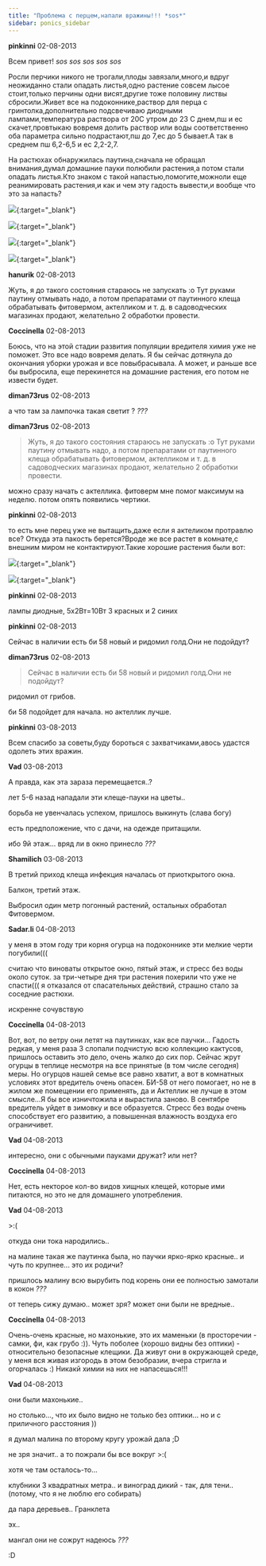```yaml
---
title: "Проблема с перцем,напали вражины!!! *sos*"
sidebar: ponics_sidebar
---
```


**pinkinni** 02-08-2013

Всем привет! *sos* *sos* *sos* *sos* *sos*

Росли перчики никого не трогали,плоды завязали,много,и вдруг неожиданно стали опадать листья,одно растение совсем лысое стоит,только перчины одни висят,другие тоже половину листвы сбросили.Живет все на подоконнике,раствор для перца с гринтолка,дополнительно подсвечиваю диодными лампами,температура раствора от 20С утром до 23 С днем,пш и ес скачет,провтыкаю вовремя долить раствор или воды соответственно оба параметра сильно подрастают,пш до 7,ес до 5 бывает.А так в среднем пш 6,2-6,5 и ес 2,2-2,7.

На растюхах обнаружилась паутина,сначала не обращал внимания,думал домашние пауки полюбили растения,а потом стали опадать листья.Кто знаком с такой напастью,помогите,можноли еще реанимировать растения,и как и чем эту гадость вывести,и вообще что это за напасть?

[![](/attachimages/13714_C360_2013-08-02-06-17-36.jpg)](https://t.me/ponics_ru_files/10866){:target="_blank"}

[![](/attachimages/13716_C360_2013-08-02-06-18-03.jpg)](https://t.me/ponics_ru_files/10867){:target="_blank"}

[![](/attachimages/13718_C360_2013-08-02-06-18-31.jpg)](https://t.me/ponics_ru_files/10868){:target="_blank"}

[![](/attachimages/13720_C360_2013-08-02-06-18-54.jpg)](https://t.me/ponics_ru_files/10869){:target="_blank"}

**hanurik** 02-08-2013

Жуть, я до такого состояния стараюсь не запускать :o Тут руками паутину отмывать надо, а потом препаратами от паутинного клеща обрабатывать фитовермом, актелликом и т. д. в садоводческих магазинах продают, желательно 2 обработки провести.


**Coccinella** 02-08-2013

Боюсь, что на этой стадии развития популяции вредителя химия уже не поможет. Это все надо вовремя делать. Я бы сейчас дотянула до окончания уборки урожая и все повыбрасывала. А может, и раньше все бы выбросила, еще перекинется на домашние растения, его потом не извести будет.


**diman73rus** 02-08-2013

а что там за лампочка такая светит ? *???*


**diman73rus** 02-08-2013

> Жуть, я до такого состояния стараюсь не запускать :o Тут руками паутину отмывать надо, а потом препаратами от паутинного клеща обрабатывать фитовермом, актелликом и т. д. в садоводческих магазинах продают, желательно 2 обработки провести.

можно сразу начать с актеллика. фитоверм мне помог максимум на неделю. потом опять появились чертики.


**pinkinni** 02-08-2013

то есть мне перец уже не вытащить,даже если я актеликом протравлю все? Откуда эта пакость берется?Вроде же все растет в комнате,с внешним миром не контактируют.Такие хорошие растения были вот:

[![](/attachimages/13722_C360_2013-07-09-07-14-40.jpg)](https://t.me/ponics_ru_files/10870){:target="_blank"}

[![](/attachimages/13724_C360_2013-07-06-07-40-01.jpg)](https://t.me/ponics_ru_files/10871){:target="_blank"}

**pinkinni** 02-08-2013

лампы диодные, 5х2Вт=10Вт 3 красных и 2 синих


**pinkinni** 02-08-2013

Сейчас в наличии есть би 58 новый и ридомил голд.Они не подойдут?


**diman73rus** 02-08-2013

> Сейчас в наличии есть би 58 новый и ридомил голд.Они не подойдут?

ридомил от грибов.

би 58 подойдет для начала. но актеллик лучше.


**pinkinni** 03-08-2013

Всем спасибо за советы,буду бороться с захватчиками,авось удастся одолеть этих вражин.


**Vad** 03-08-2013

А правда, как эта зараза перемещается..?

лет 5-6 назад нападали эти клеще-пауки на цветы..

борьба не увенчалась успехом, пришлось выкинуть (слава богу) 

есть предположение, что с дачи, на одежде притащили. 

ибо 9й этаж... вряд ли в окно принесло *???*


**Shamilich** 03-08-2013

В третий приход клеща инфекция началась от приоткрытого окна.

Балкон, третий этаж.

Выбросил один метр погонный растений, остальных обработал Фитовермом.


**Sadar.li** 04-08-2013

у меня в этом году три корня огурца на подоконнике эти мелкие черти погубили(((

считаю что виноваты открытое окно, пятый этаж, и стресс без воды около суток. за три-четыре дня три растения похерили что уже не спасти((( я отказался от спасательных действий, страшно стало за соседние растюхи.

искренне сочувствую


**Coccinella** 04-08-2013

Вот, вот, по ветру они летят на паутинках, как все паучки... Гадость редкая, у меня раза 3 слопали подчистую всю коллекцию кактусов, пришлось оставить это дело, очень жалко до сих пор. Сейчас жрут огурцы в теплице несмотря на все принятые (в том числе сегодня) меры. Но огурцов нашей семье все равно хватит, а вот в комнатных условиях этот вредитель очень опасен. БИ-58 от него помогает, но не в жилом же помещении его применять, да и Актеллик не лучше в этом смысле...Я бы все изничтожила и вырастила заново. В сентябре вредитель уйдет в зимовку и все образуется. Стресс без воды очень способствует его развитию, а повышенная влажность воздуха его ограничивет.


**Vad** 04-08-2013

интересно, они с обычными пауками дружат? или нет?


**Coccinella** 04-08-2013

Нет, есть некторое кол-во видов хищных клещей, которые ими питаются, но это не для домашнего употребления.


**Vad** 04-08-2013

 &gt;:(

откуда они тока народились..

на малине такая же паутинка была, но паучки ярко-ярко красные.. и чуть по крупнее... это их родичи?

пришлось малину всю вырубить под корень они ее полностью замотали в кокон *???*

от теперь сижу думаю.. может зря? может они были не вредные..


**Coccinella** 04-08-2013

Очень-очень красные, но махонькие, это их маменьки (в просторечии - самки, фи, как грубо :)). Чуть поболее (хорошо видны без оптики) - относительно безопасные клещики. Да живут они в окружающей среде, у меня вся живая изгородь в этом безобразии, вчера стригла и огорчалась :) Никакй химии на них не напасешься!!!


**Vad** 04-08-2013

они были махонькие.. 

но столько..., что их было видно не только без оптики... но и с приличного расстояния ))

я думал малина по второму кругу урожай дала ;D

не зря значит.. а то пожрали бы все вокруг &gt;:(

хотя че там осталось-то...

клубники 3 квадратных метра.. и виноград дикий - так, для тени.. (потому, что я не люблю его собирать)

да пара деревьев.. Гранклета

эх..

мангал они не сожрут надеюсь *???*

:D


